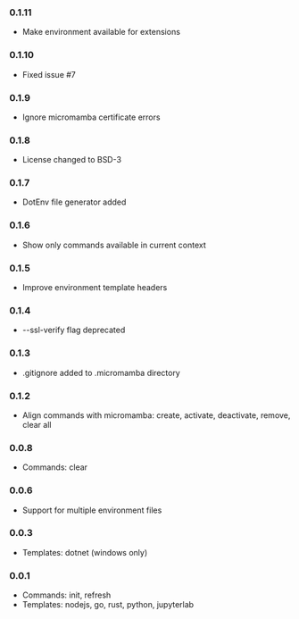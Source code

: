 <!--

Please add your own contribution below inside the Master section
Bug-fixes within the same version aren't needed

## Master

-->
### 0.1.11

* Make environment available for extensions

### 0.1.10

* Fixed issue #7

### 0.1.9

* Ignore micromamba certificate errors

### 0.1.8

* License changed to BSD-3

### 0.1.7

* DotEnv file generator added

### 0.1.6

* Show only commands available in current context

### 0.1.5

* Improve environment template headers

### 0.1.4

* --ssl-verify flag deprecated

### 0.1.3

* .gitignore added to .micromamba directory

### 0.1.2

* Align commands with micromamba: create, activate, deactivate, remove, clear all

### 0.0.8

* Commands: clear

### 0.0.6

* Support for multiple environment files

### 0.0.3

* Templates: dotnet (windows only)

### 0.0.1

* Commands: init, refresh
* Templates: nodejs, go, rust, python, jupyterlab
